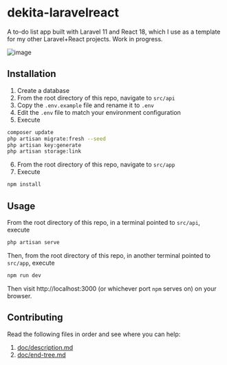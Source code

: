 # dekita-laravelreact
A to-do list app built with Laravel 11 and React 18, which I use as a template for my other Laravel+React projects. Work in progress.

![image](https://github.com/user-attachments/assets/c1d5fe8e-7e4d-4848-98aa-ba72bf0bdc2a)

## Installation
1. Create a database
2. From the root directory of this repo, navigate to ```src/api```
3. Copy the ```.env.example``` file and rename it to ```.env```
4. Edit the ```.env``` file to match your environment configuration
5. Execute
```bash
composer update
php artisan migrate:fresh --seed
php artisan key:generate
php artisan storage:link
```
6. From the root directory of this repo, navigate to ```src/app```
7. Execute
```bash
npm install
```

## Usage
From the root directory of this repo, in a terminal pointed to ```src/api```, execute
```bash
php artisan serve
```
Then, from the root directory of this repo, in another terminal pointed to ```src/app```, execute
```bash
npm run dev
```
Then visit http://localhost:3000 (or whichever port ```npm``` serves on) on your browser.

## Contributing
Read the following files in order and see where you can help:
1. [doc/description.md](doc/description.md)
2. [doc/end-tree.md](doc/end-tree.md)
